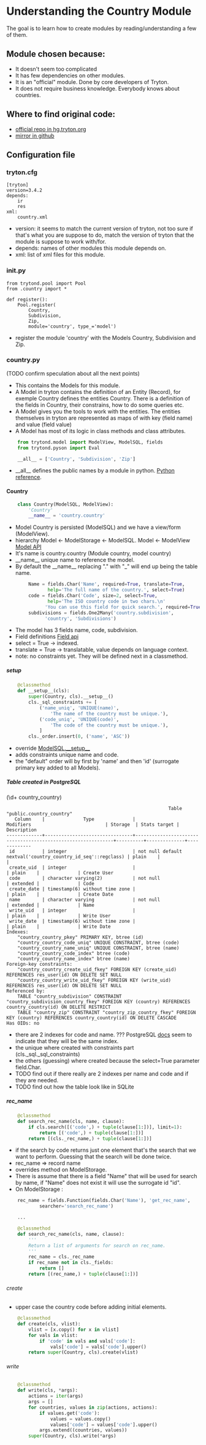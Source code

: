 # Understanding the Country Module
The goal is to learn how to create modules by reading/understanding
a few of them.

## Module chosen because:

- It doesn't seem too complicated
- It has few dependencies on other modules.
- It is an "official" module. Done by core developers of Tryton.
- It does not require business knowledge. Everybody knows about countries.


## Where to find original code:

- [official repo in hg.tryton.org](http://hg.tryton.org/modules/country)
- [mirror in github](https://github.com/tryton/country)

## Configuration file

### tryton.cfg

    [tryton]
    version=3.4.2
    depends:
        ir
        res
    xml:
        country.xml

- version: it seems to match the current version of tryton, not too sure if
that's what you are suppose to do, match the version of tryton that the module is
suppose to work with/for.
- depends: names of other modules this module depends on.
- xml: list of xml files for this module.

### __init.py__

    from trytond.pool import Pool
    from .country import *

    def register():
        Pool.register(
            Country,
            Subdivision,
            Zip,
            module='country', type_='model')

- register the module 'country' with the Models Country, Subdivision and Zip.

### country.py

(TODO confirm speculation about all the next points)
- This contains the Models for this module.
- A Model in tryton contains the definition of an Entity (Record), for exemple Country defines
the entities Country. There is a definition of the fields in Country, their constrains,
how to do some queries etc.
- A Model gives you the tools to work with the entities. The entities themselves
in tryton are represented as maps of with key (field name) and value (field value)
- A Model has most of its logic in class methods and class attributes.

```python
    from trytond.model import ModelView, ModelSQL, fields
    from trytond.pyson import Eval

    __all__ = ['Country', 'Subdivision', 'Zip']
```

- \_\_all\_\_ defines the public names by a module in python. [Python reference](https://docs.python.org/2/reference/simple_stmts.html#the-import-statement).

#### Country

```python
    class Country(ModelSQL, ModelView):
        'Country'
        __name__ = 'country.country'
```

- Model Country is persisted (ModelSQL) and we have a view/form (ModelView).
- hierarchy Model <- ModelStorage <- ModelSQL. Model <- ModelView [Model API](http://doc.tryton.org/3.6/trytond/doc/ref/models/models.html)
- It's name is country.country (Module country, model country)
- \_\_name\_\_ unique name to reference the model.
- By default the \_\_name\_\_ replacing "." with "_" will end up being the table name.

```python
        Name = fields.Char('Name', required=True, translate=True,
               help='The full name of the country.', select=True)
        code = fields.Char('Code', size=2, select=True,
               help='The ISO country code in two chars.\n'
              'You can use this field for quick search.', required=True)
        subdivisions = fields.One2Many('country.subdivision',
              'country', 'Subdivisions')
```

- The model has 3 fields name, code, subdivision.
- Field definitions [Field api](http://doc.tryton.org/3.6/trytond/doc/ref/models/fields.html#ref-models-fields)
- select = True -> indexed.
- translate = True -> translatable, value depends on language context.
- note: no constraints yet. They will be defined next in a classmethod.

##### setup

```python
    @classmethod
    def __setup__(cls):
        super(Country, cls).__setup__()
        cls._sql_constraints += [
            ('name_uniq', 'UNIQUE(name)',
                'The name of the country must be unique.'),
            ('code_uniq', 'UNIQUE(code)',
                'The code of the country must be unique.'),
            ]
        cls._order.insert(0, ('name', 'ASC'))
```

- override [ModelSQL.\_\_setup\_\_](http://hg.tryton.org/trytond/file/10cfbb9153b6/trytond/model/modelsql.py)
- adds constraints unique name and code.
- the "default" order will by first by 'name' and then 'id' (surrogate primary key added to all Models).


##### Table created in PostgreSQL
(\d+ country_country)
```
                                                           Table "public.country_country"
   Column    |              Type              |                          Modifiers                           | Storage  | Stats target | Description
-------------+--------------------------------+--------------------------------------------------------------+----------+--------------+-------------
 id          | integer                        | not null default nextval('country_country_id_seq'::regclass) | plain    |              |
 create_uid  | integer                        |                                                              | plain    |              | Create User
 code        | character varying(2)           | not null                                                     | extended |              | Code
 create_date | timestamp(6) without time zone |                                                              | plain    |              | Create Date
 name        | character varying              | not null                                                     | extended |              | Name
 write_uid   | integer                        |                                                              | plain    |              | Write User
 write_date  | timestamp(6) without time zone |                                                              | plain    |              | Write Date
Indexes:
    "country_country_pkey" PRIMARY KEY, btree (id)
    "country_country_code_uniq" UNIQUE CONSTRAINT, btree (code)
    "country_country_name_uniq" UNIQUE CONSTRAINT, btree (name)
    "country_country_code_index" btree (code)
    "country_country_name_index" btree (name)
Foreign-key constraints:
    "country_country_create_uid_fkey" FOREIGN KEY (create_uid) REFERENCES res_user(id) ON DELETE SET NULL
    "country_country_write_uid_fkey" FOREIGN KEY (write_uid) REFERENCES res_user(id) ON DELETE SET NULL
Referenced by:
    TABLE "country_subdivision" CONSTRAINT "country_subdivision_country_fkey" FOREIGN KEY (country) REFERENCES country_country(id) ON DELETE RESTRICT
    TABLE "country_zip" CONSTRAINT "country_zip_country_fkey" FOREIGN KEY (country) REFERENCES country_country(id) ON DELETE CASCADE
Has OIDs: no
```

- there are 2 indexes for code and name. ???
PostgreSQL [docs](http://www.postgresql.org/docs/current/static/indexes-unique.html) seem to indicate that they will be the same index.
- the unique where created with constraints part (cls.\_sql.\_sql\_constraints)
- the others (guessing) where created because the select=True parameter field.Char.
- TODO find out if there really are 2 indexes per name and code and if they are needed.
- TODO find out how the table look like in SQLite

##### rec\_name

```python
    @classmethod
    def search_rec_name(cls, name, clause):
        if cls.search([('code',) + tuple(clause[1:])], limit=1):
            return [('code',) + tuple(clause[1:])]
        return [(cls._rec_name,) + tuple(clause[1:])]
```

- if the search by code returns just one element that's the search that we want to
perform. Guessing that the search will be done twice.
- rec_name => record name
- overrides method on ModelStorage.
- There is assume that there is a field "Name" that will be used for search by name,
if "Name" does not exist it will use the surrogate id "id".
- On ModelStorage :
```python
    rec_name = fields.Function(fields.Char('Name'), 'get_rec_name',
            searcher='search_rec_name')

    ...

    @classmethod
    def search_rec_name(cls, name, clause):
        '''
        Return a list of arguments for search on rec_name.
        '''
        rec_name = cls._rec_name
        if rec_name not in cls._fields:
            return []
        return [(rec_name,) + tuple(clause[1:])]
```

###### create

- upper case the country code before adding initial elements.

```python
    @classmethod
    def create(cls, vlist):
        vlist = [x.copy() for x in vlist]
        for vals in vlist:
            if 'code' in vals and vals['code']:
                vals['code'] = vals['code'].upper()
        return super(Country, cls).create(vlist)
```

###### write

```python
    @classmethod
    def write(cls, *args):
        actions = iter(args)
        args = []
        for countries, values in zip(actions, actions):
            if values.get('code'):
                values = values.copy()
                values['code'] = values['code'].upper()
            args.extend((countries, values))
        super(Country, cls).write(*args)
```
